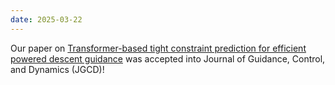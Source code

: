 ```yaml
---
date: 2025-03-22
---
```


Our paper on [Transformer-based tight constraint prediction for efficient powered descent guidance](https://arc.aiaa.org/doi/10.2514/1.G008302) was accepted into Journal of Guidance, Control, and Dynamics (JGCD)!